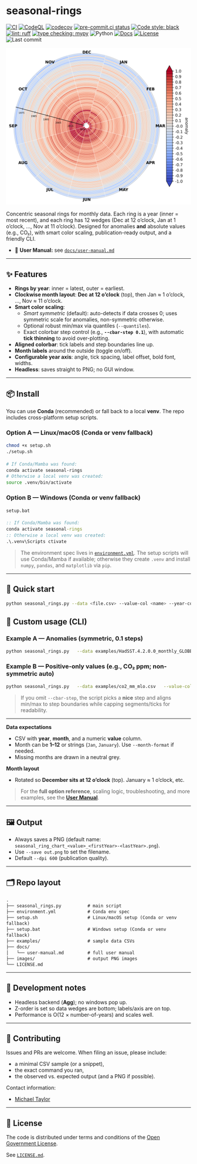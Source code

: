 # seasonal-rings

[![CI](https://github.com/patternizer/seasonal-rings/actions/workflows/ci.yml/badge.svg)](https://github.com/patternizer/seasonal-rings/actions/workflows/ci.yml)
[![CodeQL](https://github.com/patternizer/seasonal-rings/actions/workflows/codeql.yml/badge.svg)](https://github.com/patternizer/seasonal-rings/actions/workflows/codeql.yml)
[![codecov](https://codecov.io/gh/patternizer/seasonal-rings/branch/main/graph/badge.svg)](https://codecov.io/gh/patternizer/seasonal-rings)
[![pre-commit.ci status](https://results.pre-commit.ci/badge/github/patternizer/seasonal-rings/main.svg)](https://results.pre-commit.ci/latest/github/patternizer/seasonal-rings/main)
[![Code style: black](https://img.shields.io/badge/code%20style-black-000000.svg)](https://github.com/psf/black)
[![lint: ruff](https://img.shields.io/badge/lint-ruff-46a3e6.svg)](https://github.com/astral-sh/ruff)
[![type checking: mypy](https://img.shields.io/badge/type_checking-mypy-2A6DB2.svg)](https://mypy-lang.org/)
![Python](https://img.shields.io/badge/Python-3.9%2B-blue.svg)
[![Docs](https://img.shields.io/badge/docs-User%20Manual-informational.svg)](docs/User-Manual.md)
[![License](https://img.shields.io/github/license/patternizer/seasonal-rings.svg)](LICENSE.md)
![Last commit](https://img.shields.io/github/last-commit/patternizer/seasonal-rings.svg)

![image](https://github.com/patternizer/seasonal-rings/blob/main/images/seasonal_ring_chart_anomaly_1970-2025.png)

Concentric seasonal rings for monthly data. Each ring is a year (inner = most recent), and each ring has 12 wedges (Dec at 12 o’clock, Jan at 1 o’clock, …, Nov at 11 o’clock). Designed for anomalies **and** absolute values (e.g., CO₂), with smart color scaling, publication-ready output, and a friendly CLI.

- 📄 **User Manual:** see [`docs/user-manual.md`](docs/user-manual.md)

---

## ✨ Features

- **Rings by year**: inner = latest, outer = earliest.
- **Clockwise month layout**: **Dec at 12 o’clock** (top), then Jan ≈ 1 o’clock, …, Nov ≈ 11 o’clock.
- **Smart color scaling**:
  - *Smart symmetric* (default): auto-detects if data crosses 0; uses symmetric scale for anomalies, non-symmetric otherwise.
  - Optional robust min/max via quantiles (`--quantiles`).
  - Exact colorbar step control (e.g., **`--cbar-step 0.1`**), with automatic **tick thinning** to avoid over-plotting.
- **Aligned colorbar**: tick labels and step boundaries line up.
- **Month labels** around the outside (toggle on/off).
- **Configurable year axis**: angle, tick spacing, label offset, bold font, widths.
- **Headless**: saves straight to PNG; no GUI window.

---

## 📦 Install

You can use **Conda** (recommended) or fall back to a local **venv**. The repo includes cross-platform setup scripts.

### Option A — Linux/macOS (Conda or venv fallback)

```bash
chmod +x setup.sh
./setup.sh

# If Conda/Mamba was found:
conda activate seasonal-rings
# Otherwise a local venv was created:
source .venv/bin/activate
```

### Option B — Windows (Conda or venv fallback)

```bat
setup.bat

:: If Conda/Mamba was found:
conda activate seasonal-rings
:: Otherwise a local venv was created:
.\.venv\Scripts ctivate
```

> The environment spec lives in [`environment.yml`](environment.yml). The setup scripts will use Conda/Mamba if available; otherwise they create `.venv` and install `numpy`, `pandas`, and `matplotlib` via `pip`.

---

## 🚀 Quick start


```bash
python seasonal_rings.py --data <file.csv> --value-col <name> --year-col <name> --month-col <name> [options]
```

## 🧭 Custom usage (CLI)

### Example A — Anomalies (symmetric, 0.1 steps)

```bash
python seasonal_rings.py   --data examples/HadSST.4.2.0.0_monthly_GLOBE.csv   --value-col anomaly --year-col year --month-col month   --year-min 1970 --year-max 2025   --title "Global SST anomaly (HadSST4)"   --hide-center-label --month-labels   --year-axis-angle-deg 165 --year-label-step 10   --cbar-step 0.1 --cbar-shrink 0.8 --cbar-fraction 0.045 --cbar-pad 0.03   --year-label-fontsize 6 --year-label-weight bold --year-label-offset 0.22   --year-axis-linewidth 1.4 --year-tick-width 1.4 --year-tick-length 0.10
```

### Example B — Positive-only values (e.g., CO₂ ppm; non-symmetric auto)

```bash
python seasonal_rings.py   --data examples/co2_mm_mlo.csv   --value-col average --year-col year --month-col month   --year-min 1970 --year-max 2025   --title "Mauna Loa CO₂ (ppm)"   --hide-center-label --month-labels   --year-axis-angle-deg 165 --year-label-step 10   --cbar-shrink 0.6 --cbar-fraction 0.05 --cbar-pad 0.03   --year-label-fontsize 8 --year-label-weight bold --year-label-offset 0.20   --year-axis-linewidth 1.2 --year-tick-width 1.2 --year-tick-length 0.10
```

> If you omit `--cbar-step`, the script picks a **nice** step and aligns min/max to step boundaries while capping segments/ticks for readability.

---

**Data expectations**

- CSV with **year**, **month**, and a numeric **value** column.
- Month can be **1–12** or strings (`Jan`, `January`). Use `--month-format` if needed.
- Missing months are drawn in a neutral grey.

**Month layout**

- Rotated so **December sits at 12 o’clock** (top). January ≈ 1 o’clock, etc.

> For the **full option reference**, scaling logic, troubleshooting, and more examples, see the **[User Manual](docs/user-manual.md)**.

---

## 🖼 Output

- Always saves a PNG (default name: `seasonal_ring_chart_<value>_<firstYear>-<lastYear>.png`).
- Use `--save out.png` to set the filename.
- Default `--dpi 600` (publication quality).

---

## 🗂 Repo layout

```
.
├── seasonal_rings.py          # main script
├── environment.yml            # Conda env spec
├── setup.sh                   # Linux/macOS setup (Conda or venv fallback)
├── setup.bat                  # Windows setup (Conda or venv fallback)
├── examples/                  # sample data CSVs
├── docs/
│   └── user-manual.md         # full user manual
├── images/                    # output PNG images
└── LICENSE.md
```

---

## 🧪 Development notes

- Headless backend (**Agg**); no windows pop up.
- Z-order is set so data wedges are bottom; labels/axis are on top.
- Performance is O(12 × number-of-years) and scales well.

---

## 🤝 Contributing

Issues and PRs are welcome. When filing an issue, please include:

- a minimal CSV sample (or a snippet),
- the exact command you ran,
- the observed vs. expected output (and a PNG if possible).

 Contact information:

* [Michael Taylor](https://patternizer.github.io/)

---

## 📄 License

The code is distributed under terms and conditions of the [Open Government License](http://www.nationalarchives.gov.uk/doc/open-government-licence/version/3/).

See [`LICENSE.md`](LICENSE.md).
